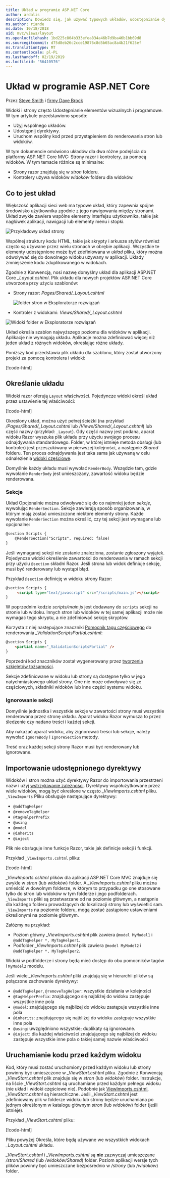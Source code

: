 ```yaml
---
title: Układ w programie ASP.NET Core
author: ardalis
description: Dowiedz się, jak używać typowych układów, udostępnianie dyrektyw i uruchomienia wspólnego kodu przed renderowania widoków w aplikacji ASP.NET Core.
ms.author: riande
ms.date: 10/18/2018
uid: mvc/views/layout
ms.openlocfilehash: 1bd225c804b333efea834a46b7d9ba46b1bb69d8
ms.sourcegitcommit: d75d8eb26c2cce19876c8d5b65ac8a4b21f625ef
ms.translationtype: MT
ms.contentlocale: pl-PL
ms.lasthandoff: 02/19/2019
ms.locfileid: "56410576"
---
```

# <a name="layout-in-aspnet-core"></a>Układ w programie ASP.NET Core

Przez [Steve Smith](https://ardalis.com/) i [firmy Dave Brock](https://twitter.com/daveabrock)

Widoki i strony często Udostępnianie elementów wizualnych i programowe. W tym artykule przedstawiono sposób:

* Użyj wspólnego układów.
* Udostępnij dyrektywy.
* Uruchom wspólny kod przed przystąpieniem do renderowania stron lub widoków.

W tym dokumencie omówiono układów dla dwa różne podejścia do platformy ASP.NET Core MVC: Strony razor i kontrolery, za pomocą widoków. W tym temacie różnice są minimalne:

* Strony razor znajdują się w *stron* folderu.
* Kontrolery używa widoków *widoków* folderu dla widoków.

## <a name="what-is-a-layout"></a>Co to jest układ

Większość aplikacji sieci web ma typowe układ, który zapewnia spójne środowisko użytkownika zgodnie z jego nawigowania między stronami. Układ zwykle zawiera wspólne elementy interfejsu użytkownika, takie jak nagłówek aplikacji, nawigacji lub elementy menu i stopki.

![Przykładowy układ strony](layout/_static/page-layout.png)

Wspólnej struktury kodu HTML, takie jak skrypty i arkusze stylów również często są używane przez wielu stronach w obrębie aplikacji. Wszystkie te elementy udostępnione może być zdefiniowana w *układ* pliku, który można odwoływać się do dowolnego widoku używany w aplikacji. Układy zmniejszenie kodu zduplikowanego w widokach.

Zgodnie z Konwencją, nosi nazwę domyślny układ dla aplikacji ASP.NET Core *_Layout.cshtml*. Plik układu dla nowych projektów ASP.NET Core utworzona przy użyciu szablonów:

* Strony razor: *Pages/Shared/_Layout.cshtml*

  ![folder stron w Eksploratorze rozwiązań](layout/_static/rp-web-project-views.png)

* Kontroler z widokami: *Views/Shared/_Layout.cshtml*

 ![Widoki folder w Eksploratorze rozwiązań](layout/_static/mvc-web-project-views.png)

Układ określa szablon najwyższego poziomu dla widoków w aplikacji. Aplikacje nie wymagają układu. Aplikacje można zdefiniować więcej niż jeden układ z różnych widoków, określając różne układy.

Poniższy kod przedstawia plik układu dla szablonu, który został utworzony projekt za pomocą kontrolera i widoki:

[!code-html[](~/common/samples/WebApplication1/Views/Shared/_Layout.cshtml?highlight=44,72)]

## <a name="specifying-a-layout"></a>Określanie układu

Widoki razor oferują `Layout` właściwości. Pojedyncze widoki określ układ przez ustawienie tej właściwości:

[!code-html[](../../common/samples/WebApplication1/Views/_ViewStart.cshtml?highlight=2)]

Określony układ, można użyć pełnej ścieżki (na przykład */Pages/Shared/_Layout.cshtml* lub */Views/Shared/_Layout.cshtml*) lub część nazwy (przykład: `_Layout`). Gdy część nazwy jest podana, aparat widoku Razor wyszuka plik układu przy użyciu swojego procesu odnajdywania standardowego. Folder, w której istnieje metoda obsługi (lub kontroler) jest przeszukiwany w pierwszej kolejności, a następnie *Shared* folderu. Ten proces odnajdywania jest taka sama jak używaną w celu odnalezienia [widoki częściowe](partial.md).

Domyślnie każdy układu musi wywołać `RenderBody`. Wszędzie tam, gdzie wywołanie `RenderBody` jest umieszczany, zawartość widoku będzie renderowana.

<a name="layout-sections-label"></a>

### <a name="sections"></a>Sekcje

Układ Opcjonalnie można odwoływać się do co najmniej jeden *sekcje*, wywołując `RenderSection`. Sekcje zawierają sposób organizowania, w którym mają zostać umieszczone niektóre elementy strony. Każde wywołanie `RenderSection` można określić, czy tej sekcji jest wymagane lub opcjonalne:

```html
@section Scripts {
    @RenderSection("Scripts", required: false)
}
```

Jeśli wymaganej sekcji nie zostanie znaleziona, zostanie zgłoszony wyjątek. Pojedyncze widoki określenie zawartości do renderowania w ramach sekcji przy użyciu `@section` składni Razor. Jeśli strona lub widok definiuje sekcję, musi być renderowany lub wystąpi błąd.

Przykład `@section` definicję w widoku strony Razor:

```html
@section Scripts {
     <script type="text/javascript" src="/scripts/main.js"></script>
}
```

W poprzednim kodzie *scripts/main.js* jest dodawany do `scripts` sekcji na stronie lub widoku. Innych stron lub widoków w tej samej aplikacji może nie wymagać tego skryptu, a nie zdefiniować sekcję skryptów.

Korzysta z niej następujące znaczniki [Pomocnik tagu częściowego](xref:mvc/views/tag-helpers/builtin-th/partial-tag-helper) do renderowania *_ValidationScriptsPartial.cshtml*:

```html
@section Scripts {
    <partial name="_ValidationScriptsPartial" />
}
```

Poprzedni kod znaczników został wygenerowany przez [tworzenia szkieletów tożsamości](xref:security/authentication/scaffold-identity).

Sekcje zdefiniowane w widoku lub strony są dostępne tylko w jego natychmiastowego układ strony. One nie może odwoływać się ze częściowych, składniki widoków lub inne części systemu widoku.

### <a name="ignoring-sections"></a>Ignorowanie sekcji

Domyślnie jednostka i wszystkie sekcje w zawartości strony musi wszystkie renderowana przez stronę układu. Aparat widoku Razor wymusza to przez śledzenie czy nadano treści i każdej sekcji.

Aby nakazać aparat widoku, aby zignorować treści lub sekcje, należy wywołać `IgnoreBody` i `IgnoreSection` metody.

Treść oraz każdej sekcji strony Razor musi być renderowany lub ignorowane.

<a name="viewimports"></a>

## <a name="importing-shared-directives"></a>Importowanie udostępnionego dyrektywy

Widoków i stron można użyć dyrektywy Razor do importowania przestrzeni nazw i użyj [wstrzykiwanie zależności](dependency-injection.md). Dyrektywy współużytkowane przez wiele widoków, mogą być określone w często *_ViewImports.cshtml* pliku. `_ViewImports` Pliku obsługuje następujące dyrektywy:

* `@addTagHelper`
* `@removeTagHelper`
* `@tagHelperPrefix`
* `@using`
* `@model`
* `@inherits`
* `@inject`

Plik nie obsługuje inne funkcje Razor, takie jak definicje sekcji i funkcji.

Przykład `_ViewImports.cshtml` pliku:

[!code-html[](../../common/samples/WebApplication1/Views/_ViewImports.cshtml)]

*_ViewImports.cshtml* plików dla aplikacji ASP.NET Core MVC znajduje się zwykle w *stron* (lub *widoków*) folder. A *_ViewImports.cshtml* pliku można umieścić w dowolnym folderze, w którym to przypadku go one stosowane tylko do stron lub widoków w tym folderze i jego podfolderach. `_ViewImports` pliki są przetwarzane od na poziomie głównym, a następnie dla każdego folderu prowadzących do lokalizacji strony lub wyświetlić sam. `_ViewImports` na poziomie folderu, mogą zostać zastąpione ustawieniami określonymi na poziomie głównym.

Załóżmy na przykład:

* Poziom główny *_ViewImports.cshtml* plik zawiera `@model MyModel1` i `@addTagHelper *, MyTagHelper1`.
* Podfolder *_ViewImports.cshtml* plik zawiera `@model MyModel2` i `@addTagHelper *, MyTagHelper2`.

Widoki w podfolderze i strony będą mieć dostęp do obu pomocników tagów i `MyModel2` modelu.

Jeśli wiele *_ViewImports.cshtml* pliki znajdują się w hierarchii plików są połączone zachowanie dyrektywy:

* `@addTagHelper`, `@removeTagHelper`: wszystkie działania w kolejności
* `@tagHelperPrefix`: znajdującego się najbliżej do widoku zastępuje wszystkie inne pola
* `@model`: znajdującego się najbliżej do widoku zastępuje wszystkie inne pola
* `@inherits`: znajdującego się najbliżej do widoku zastępuje wszystkie inne pola
* `@using`: uwzględniono wszystkie; duplikaty są ignorowane.
* `@inject`: dla każdej właściwości znajdującego się najbliżej do widoku zastępuje wszystkie inne pola o takiej samej nazwie właściwości

<a name="viewstart"></a>

## <a name="running-code-before-each-view"></a>Uruchamianie kodu przed każdym widoku

Kod, który musi zostać uruchomiony przed każdym widoku lub strony powinny być umieszczone w *_ViewStart.cshtml* pliku. Zgodnie z Konwencją *_ViewStart.cshtml* plik znajduje się w *stron* (lub *widoków*) folder. Instrukcje, na liście *_ViewStart.cshtml* są uruchamiane przed każdym pełnego widoku (nie układ i widoki częściowe nie). Podobnie jak [ViewImports.cshtml](xref:mvc/views/layout#viewimports), *_ViewStart.cshtml* są hierarchiczne. Jeśli *_ViewStart.cshtml* jest zdefiniowany plik w folderze widoku lub strony będzie uruchamiana po jednym określonym w katalogu głównym *stron* (lub *widoków*) folder (jeśli istnieje).

Przykład *_ViewStart.cshtml* pliku:

[!code-html[](../../common/samples/WebApplication1/Views/_ViewStart.cshtml)]

Pliku powyżej Określa, które będą używane we wszystkich widokach *_Layout.cshtml* układu.

*_ViewStart.cshtml* i *_ViewImports.cshtml* są **nie** zazwyczaj umieszczane */stron/Shared* (lub   */widoków/Shared*) folder. Poziom aplikacji wersje tych plików powinny być umieszczane bezpośrednio w */strony* (lub */widoków*) folder.
